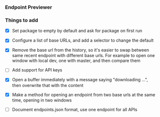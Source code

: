 ### Endpoint Previewer 

### Things to add

- [x] Set package to empty by default and ask for package on first run 
- [x] Configure a list of base URLs, and add a selector to change the default
- [x] Remove the base url from the history, so it's easier to swap between same recent endpoint with different base urls. For example to open one window with local dev, one with master, and then compare them
- [ ] Add support for API keys
- [x] Open a buffer immediately with a message saying "downloading <url>...", then overwrite that with the content
- [x] Make a method for opening an endpoint from two base urls at the same time, opening in two windows
- [ ] Document endpoints.json format, use one endpoint for all APIs

